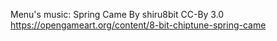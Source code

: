 Menu's music:
Spring Came
By shiru8bit
CC-By 3.0
https://opengameart.org/content/8-bit-chiptune-spring-came

